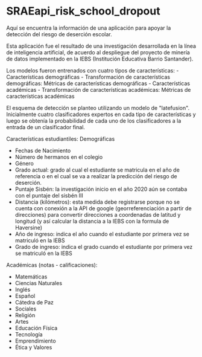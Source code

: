 # SRAEapi_risk_school_dropout
Aquí se encuentra la información de una aplicación para apoyar la detección del riesgo de deserción escolar.

Esta aplicación fue el resultado de una investigación desarrollada en la línea de inteligencia artificial, de acuerdo al despliegue del proyecto de minería de datos implementado en la IEBS (Institución Educativa Barrio Santander).

Los modelos fueron entrenados con cuatro tipos de características:
      - Características demográficas
      - Transformación de características demográficas: Métricas de características demográficas
      - Características académicas
      - Transformación de características académicas: Métricas de características académicas
      
El esquema de detección se planteo utilizando un modelo de "latefusion". Inicialmente cuatro clasificadores expertos en cada tipo de características y luego se obtenía la probabilidad de cada uno de los clasificadores a la entrada de un clasificador final.

Características estudiantiles:
Demográficas
  - Fechas de Nacimiento
  - Número de hermanos en el colegio
  - Género
  - Grado actual: grado al cual el estudiante se matricula en el año de referencia o en el cual se va a realizar la predicción del riesgo de deserción.
  - Puntaje Sisbén: la investigación inicio en el año 2020 aún se contaba con el puntaje del sisbén III
  - Distancia (kilómetros): esta medida debe registrarse porque no se cuenta con conexión a la API de google (georreferenciación a partir de direcciones) para convertir direcciones a coordenadas de latitud y longitud (y así calcular la distancia a la IEBS con la formula de Haversine)
  - Año de ingreso: indica el año cuando el estudiante por primera vez se matriculó en la IEBS
  - Grado de ingreso: indica el grado cuando el estudiante por primera vez se matriculó en la IEBS

Académicas (notas - calificaciones):
  - Matemáticas 
  - Ciencias Naturales 
  - Inglés 
  - Español 
  - Cátedra de Paz 
  - Sociales 
  - Religión 
  - Artes 
  - Educación Física 
  - Tecnología 
  - Emprendimiento 
  - Ética y Valores
